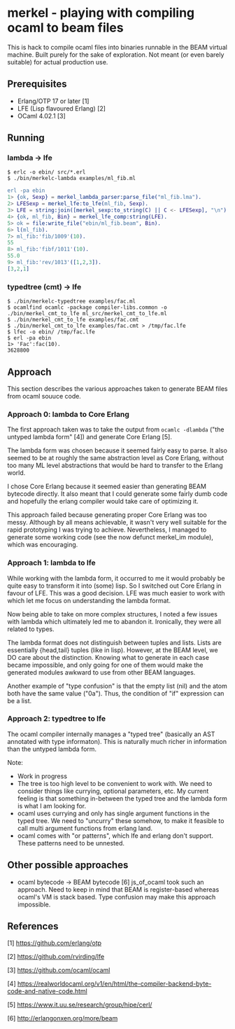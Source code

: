 # merkel - playing with compiling ocaml to beam files

This is hack to compile ocaml files into binaries runnable in the BEAM
virtual machine. Built purely for the sake of exploration. Not meant (or
even barely suitable) for actual production use.

## Prerequisites
* Erlang/OTP 17 or later [1]
* LFE (Lisp flavoured Erlang) [2]
* OCaml 4.02.1 [3]


## Running

### lambda -> lfe
```
$ erlc -o ebin/ src/*.erl
$ ./bin/merkelc-lambda examples/ml_fib.ml
```
```erlang
erl -pa ebin
1> {ok, Sexp} = merkel_lambda_parser:parse_file("ml_fib.lma").
2> LFESexp = merkel_lfe:to_lfe(ml_fib, Sexp).
3> LFE = string:join([merkel_sexp:to_string(C) || C <- LFESexp], "\n").
4> {ok, ml_fib, Bin} = merkel_lfe_comp:string(LFE).
5> ok = file:write_file("ebin/ml_fib.beam", Bin).
6> l(ml_fib).
7> ml_fib:'fib/1009'(10).
55
8> ml_fib:'fibf/1011'(10).
55.0
9> ml_fib:'rev/1013'([1,2,3]).
[3,2,1]
```

### typedtree (cmt) -> lfe
```
$ ./bin/merkelc-typedtree examples/fac.ml
$ ocamlfind ocamlc -package compiler-libs.common -o ./bin/merkel_cmt_to_lfe ml_src/merkel_cmt_to_lfe.ml
$ ./bin/merkel_cmt_to_lfe examples/fac.cmt
$ ./bin/merkel_cmt_to_lfe examples/fac.cmt > /tmp/fac.lfe
$ lfec -o ebin/ /tmp/fac.lfe
$ erl -pa ebin
1> 'Fac':fac(10).
3628800
```

## Approach
This section describes the various approaches taken to generate BEAM files from
ocaml souuce code.

### Approach 0: lambda to Core Erlang
The first approach taken was to take the output from `ocamlc -dlambda`
("the untyped lambda form" [4]) and generate Core Erlang [5].

The lambda form was chosen because it seemed fairly easy to parse. It also seemed
to be at roughly the same abstraction level as Core Erlang, without too many
ML level abstractions that would be hard to transfer to the Erlang world.

I chose Core Erlang because it seemed easier than generating BEAM bytecode directly.
It also meant that I could generate some fairly dumb code and hopefully the erlang
compiler would take care of optimizing it.

This approach failed because generating proper Core Erlang was too messy.
Although by all means achievable, it wasn't very well suitable for the rapid
prototyping I was trying to achieve. Nevertheless, I managed to generate some
working code (see the now defunct merkel_im module), which was encouraging.

### Approach 1: lambda to lfe
While working with the lambda form, it occurred to me it would probably be quite easy
to transform it into (some) lisp. So I switched out Core Erlang in favour of LFE. This
was a good decision. LFE was much easier to work with which let me focus on understanding
the lambda format.

Now being able to take on more complex structures, I noted a few issues with lambda
which ultimately led me to abandon it. Ironically, they were all related to types.

The lambda format does not distinguish between tuples and lists. Lists are essentially
{head,tail} tuples (like in lisp). However, at the BEAM level, we DO care about the
distinction. Knowing what to generate in each case became impossible, and only going
for one of them would make the generated modules awkward to use from other BEAM
languages.

Another example of "type confusion" is that the empty list (nil) and the atom
both have the same value ("0a"). Thus, the condition of "if" expression can be a list.

### Approach 2: typedtree to lfe
The ocaml compiler internally manages a "typed tree" (basically an AST annotated with
type informaton). This is naturally much richer in information than the untyped lambda
form.

Note:
  * Work in progress
  * The tree is too high level to be convenient to work with. We need to consider things
    like currying, optional parameters, etc. My current feeling is that something in-between
    the typed tree and the lambda form is what I am looking for.
  * ocaml uses currying and only has single argument functions in the typed tree.
    We need to "uncurry" these somehow, to make it feasible to call multi argument
    functions from erlang land.
  * ocaml comes with "or patterns", which lfe and erlang don't support.
    These patterns need to be unnested.


## Other possible approaches
* ocaml bytecode -> BEAM bytecode [6]
  js_of_ocaml took such an approach. Need to keep in mind that BEAM is register-based whereas
  ocaml's VM is stack based. Type confusion may make this approach impossible.

## References
[1] https://github.com/erlang/otp

[2] https://github.com/rvirding/lfe

[3] https://github.com/ocaml/ocaml

[4] https://realworldocaml.org/v1/en/html/the-compiler-backend-byte-code-and-native-code.html

[5] https://www.it.uu.se/research/group/hipe/cerl/

[6] http://erlangonxen.org/more/beam
